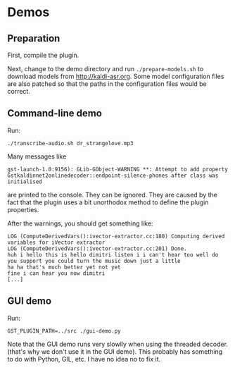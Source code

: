Demos
=====

Preparation
-----------

First, compile the plugin.

Next, change to the demo directory  and run `./prepare-models.sh` to download models from  http://kaldi-asr.org.
Some model configuration files are also patched so that the paths in the 
configuration files would be correct.

Command-line demo
-----------------

Run:

    ./transcribe-audio.sh dr_strangelove.mp3
    
Many messages like

    gst-launch-1.0:9156): GLib-GObject-WARNING **: Attempt to add property Gstkaldinnet2onlinedecoder::endpoint-silence-phones after class was initialised
    
are printed to the console. They can be ignored. They are caused by the fact
that the plugin uses a bit unorthodox method to define the plugin
properties.

After the warnings, you should get something like:

    LOG (ComputeDerivedVars():ivector-extractor.cc:180) Computing derived variables for iVector extractor
    LOG (ComputeDerivedVars():ivector-extractor.cc:201) Done.
    huh i hello this is hello dimitri listen i i can't hear too well do you support you could turn the music down just a little
    ha ha that's much better yet not yet
    fine i can hear you now dimitri
    [...]
    
    
GUI demo
--------

Run:

    GST_PLUGIN_PATH=../src ./gui-demo.py
    
Note that the GUI demo runs very slowlly when using the threaded decoder.
(that's why we don't use it in the GUI demo).
This probably has something to do with Python, GIL, etc. I have no idea no
to fix it.

